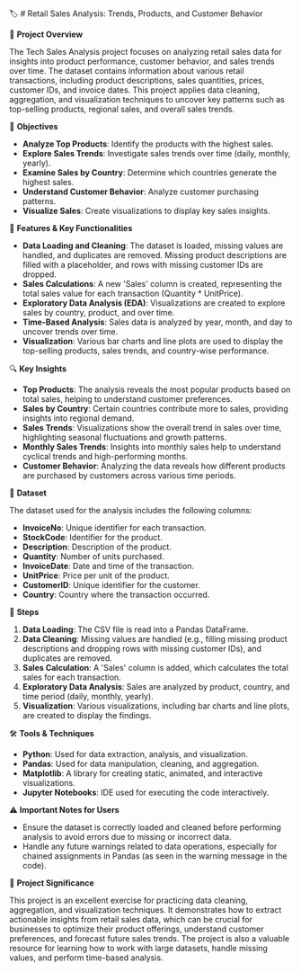🏷️ # Retail Sales Analysis: Trends, Products, and Customer Behavior 

📖 **Project Overview**

The Tech Sales Analysis project focuses on analyzing retail sales data for insights into product performance, customer behavior, and sales trends over time. The dataset contains information about various retail transactions, including product descriptions, sales quantities, prices, customer IDs, and invoice dates. This project applies data cleaning, aggregation, and visualization techniques to uncover key patterns such as top-selling products, regional sales, and overall sales trends.

🎯 **Objectives**

- **Analyze Top Products**: Identify the products with the highest sales.
- **Explore Sales Trends**: Investigate sales trends over time (daily, monthly, yearly).
- **Examine Sales by Country**: Determine which countries generate the highest sales.
- **Understand Customer Behavior**: Analyze customer purchasing patterns.
- **Visualize Sales**: Create visualizations to display key sales insights.

🔑 **Features & Key Functionalities**

- **Data Loading and Cleaning**: The dataset is loaded, missing values are handled, and duplicates are removed. Missing product descriptions are filled with a placeholder, and rows with missing customer IDs are dropped.
- **Sales Calculations**: A new 'Sales' column is created, representing the total sales value for each transaction (Quantity * UnitPrice).
- **Exploratory Data Analysis (EDA)**: Visualizations are created to explore sales by country, product, and over time.
- **Time-Based Analysis**: Sales data is analyzed by year, month, and day to uncover trends over time.
- **Visualization**: Various bar charts and line plots are used to display the top-selling products, sales trends, and country-wise performance.

🔍 **Key Insights**

- **Top Products**: The analysis reveals the most popular products based on total sales, helping to understand customer preferences.
- **Sales by Country**: Certain countries contribute more to sales, providing insights into regional demand.
- **Sales Trends**: Visualizations show the overall trend in sales over time, highlighting seasonal fluctuations and growth patterns.
- **Monthly Sales Trends**: Insights into monthly sales help to understand cyclical trends and high-performing months.
- **Customer Behavior**: Analyzing the data reveals how different products are purchased by customers across various time periods.

📂 **Dataset**

The dataset used for the analysis includes the following columns:

- **InvoiceNo**: Unique identifier for each transaction.
- **StockCode**: Identifier for the product.
- **Description**: Description of the product.
- **Quantity**: Number of units purchased.
- **InvoiceDate**: Date and time of the transaction.
- **UnitPrice**: Price per unit of the product.
- **CustomerID**: Unique identifier for the customer.
- **Country**: Country where the transaction occurred.

📝 **Steps**

1. **Data Loading**: The CSV file is read into a Pandas DataFrame.
2. **Data Cleaning**: Missing values are handled (e.g., filling missing product descriptions and dropping rows with missing customer IDs), and duplicates are removed.
3. **Sales Calculation**: A 'Sales' column is added, which calculates the total sales for each transaction.
4. **Exploratory Data Analysis**: Sales are analyzed by product, country, and time period (daily, monthly, yearly).
5. **Visualization**: Various visualizations, including bar charts and line plots, are created to display the findings.

🛠️ **Tools & Techniques**

- **Python**: Used for data extraction, analysis, and visualization.
- **Pandas**: Used for data manipulation, cleaning, and aggregation.
- **Matplotlib**: A library for creating static, animated, and interactive visualizations.
- **Jupyter Notebooks**: IDE used for executing the code interactively.

⚠️ **Important Notes for Users**

- Ensure the dataset is correctly loaded and cleaned before performing analysis to avoid errors due to missing or incorrect data.
- Handle any future warnings related to data operations, especially for chained assignments in Pandas (as seen in the warning message in the code).
  
🚀 **Project Significance**

This project is an excellent exercise for practicing data cleaning, aggregation, and visualization techniques. It demonstrates how to extract actionable insights from retail sales data, which can be crucial for businesses to optimize their product offerings, understand customer preferences, and forecast future sales trends. The project is also a valuable resource for learning how to work with large datasets, handle missing values, and perform time-based analysis.
